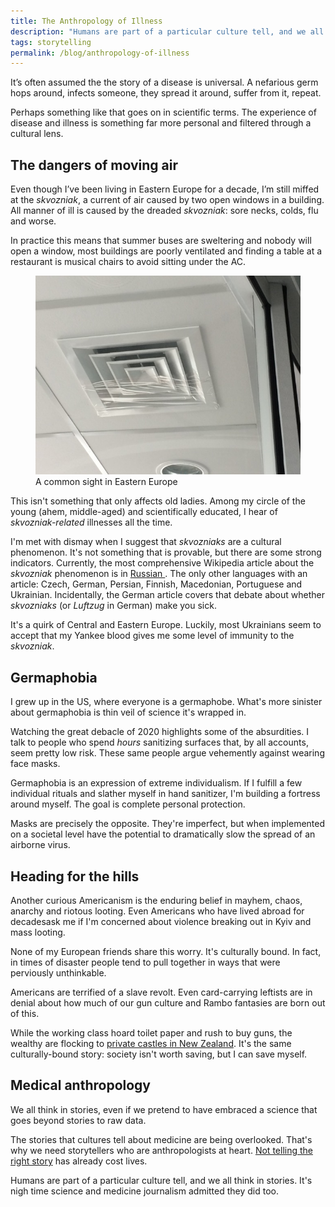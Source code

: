 ```yaml
---
title: The Anthropology of Illness
description: "Humans are part of a particular culture tell, and we all think in stories. It’s nigh time science and medicine journalism admitted they did too."
tags: storytelling
permalink: /blog/anthropology-of-illness
---
```


It’s often assumed the the story of a disease is universal. A nefarious germ hops around, infects someone, they spread it around, suffer from it, repeat. 

Perhaps something like that goes on in scientific terms. The experience of disease and illness is something far more personal and filtered through a cultural lens. 

## The dangers of moving air 

Even though I’ve been living in Eastern Europe for a decade, I’m still miffed at the *skvozniak*, a current of air caused by  two open windows in a building. All manner of ill is caused by the dreaded *skvozniak*: sore necks, colds, flu and worse. 

In practice this means that summer buses are sweltering and nobody will open a window, most buildings are poorly ventilated and finding a table at a restaurant is musical chairs to avoid sitting under the AC.

<figure>
	<img src="/static/posts/2020-04-20/IMG_1018.JPG" loading="lazy" alt="">  
	<figcaption>A common sight in Eastern Europe</figcaption>
</figure>

This isn't something that only affects old ladies. Among my circle of the young (ahem, middle-aged) and scientifically educated, I hear of *skvozniak-related* illnesses all the time. 

I'm met with dismay when I suggest that *skvozniaks* are a cultural phenomenon. It's not something that is provable, but there are some strong indicators. Currently, the most comprehensive Wikipedia article about the *skvozniak* phenomenon is in [Russian ](https://ru.wikipedia.org/wiki/Сквозняк). The only other languages with an article: Czech, German, Persian, Finnish, Macedonian, Portuguese and Ukrainian. Incidentally, the German article covers that debate about whether *skvozniaks* (or *Luftzug* in German) make you sick. 

It's a quirk of Central and Eastern Europe. Luckily, most Ukrainians seem to accept that my Yankee blood gives me some level of immunity to the *skvozniak*. 

## Germaphobia 

I grew up in the US, where everyone is a germaphobe. What's more sinister about germaphobia is thin veil of science it's wrapped in. 

Watching the great debacle of 2020 highlights some of the absurdities. I talk to people who spend *hours* sanitizing surfaces that, by all accounts, seem pretty low risk. These same people argue vehemently against wearing face masks. 

Germaphobia is an expression of extreme individualism. If I fulfill a few individual rituals and slather myself in hand sanitizer, I'm building a fortress around myself. The goal is complete personal protection. 

Masks are precisely the opposite. They're imperfect, but when implemented on a societal level have the potential to dramatically slow the spread of an airborne virus. 

## Heading for the hills 

Another curious Americanism is the enduring belief in mayhem, chaos, anarchy and riotous looting. Even Americans who have lived abroad for decadesask me if I'm concerned about violence breaking out in Kyiv and mass looting.  

None of my European friends share this worry. It's culturally bound. In fact, in times of disaster people tend to pull together in ways that were perviously unthinkable.

Americans are terrified of a slave revolt. Even card-carrying leftists are in denial about how much of our gun culture and Rambo fantasies are born out of this. 

While the working class hoard toilet paper and rush to buy guns, the wealthy are flocking to [private castles in New Zealand](https://www.bloomberg.com/news/articles/2020-04-19/-we-needed-to-go-rich-americans-activate-pandemic-escape-plans). It's the same culturally-bound story: society isn't worth saving, but I can save myself.  

## Medical anthropology

We all think in stories, even if we pretend to have embraced a science that goes beyond stories to raw data. 

The stories that cultures tell about medicine are being overlooked. That's why we need storytellers who are anthropologists at heart. [Not telling the right story](/blog/language-of-quarantine) has already cost lives. 

Humans are part of a particular culture tell, and we all think in stories. It's nigh time science and medicine journalism admitted they did too. 